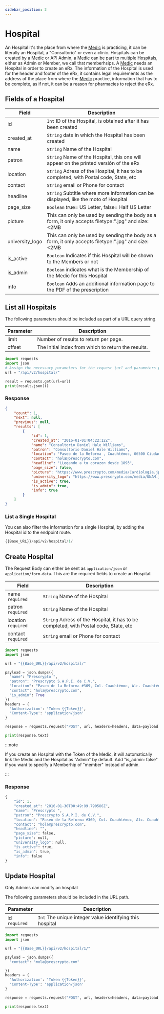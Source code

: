 ```yaml
---
sidebar_position: 2
---
```


# Hospital
An Hospital it's the place from where the [Medic](medic.md) is practicing, it can be literally an Hospital, a "Consultorio" or even a clinic.
Hospitals can be created by a [Medic](medic.md)  or API Admin, a [Medic](medic.md)  can be part to multiple Hospitals, either as Admin or Member, we call that memberhsips.
A [Medic](medic.md)  needs an Hospital in order to create an eRx.
The information of the Hospital is used for the header and footer of the eRx, it contains legal requirements as the address of the place from where the [Medic](medic.md)  practice, information that has to be complete, as if not, it can be a reason for pharmacies to reject the eRx.


## Fields of a Hospital
|Field|Description|
|--|--|
|id|`Int` ID of the Hospital, is obtained after it has been created|
|created_at|`String` date in which the Hospital has been created|
|name|`String` Name of the Hospital|
|patron|`String` Name of the Hospital, this one will appear on the printed versión of the eRx|
|location|`String` Adress of the Hospital, it has to be completed, with Postal code, State, etc|
|contact|`String` email or Phone for contact|
|headline|`String` Subtitle where more information can be displayed, like the moto of Hospital|
|page_size|`Boolean` true= US Letter, false= Half US Letter|
|picture|This can only be used by sending the body as a form, it only accepts filetype:".jpg" and size:<2MB|
|university_logo|This can only be used by sending the body as a form, it only accepts filetype:".jpg" and size:<2MB|
|is_active|`Boolean` Indicates if this Hospital will be shown to the Members or not|
|is_admin|`Boolean` indicates what is the Membership of the Medic for this Hospital|
|info|`Boolean` Adds an additional information page to the PDF of the prescription|

## List all Hospitals
The following parameters should be included as part of a URL query string.

|Parameter|	Description|
|--|--|
|limit|	Number of results to return per page.|
|offset| The initial index from which to return the results.|

```python title="GET /api/v2/hospital"
import requests
import json
# Assign the necessary parameters for the request (url and parameters payload)
url = "/api/v2/hospital/"

result = requests.get(url=url)
print(result.json())
```

### Response
```json title="[StatusCode: 200] Success here are all your Hospitals created"
{   
    "count": 1,
    "next": null,
    "previous": null,
    "results": [
        {
            "id": 1,
            "created_at": "2016-01-01T04:22:12Z",
            "name": "Consultorio Daniel Hale Williams",
            "patron": "Consultorio Daniel Hale Williams",
            "location": "Paseo de la Reforma , Cuauhtémoc, 06500 Ciudad de México",
            "contact": "hola@prescrypto.com",
            "headline": "LLegando a tu corazon desde 1893",
            "page_size": false,
            "picture": "https://www.prescrypto.com/media/Cardiologia.jpg",
            "university_logo": "https://www.prescrypto.com/media/UNAM.jpg",
            "is_active": true,
            "is_admin": true,
            "info": true
        }
    ]    
}
```

### List a Single Hospital
You can also filter the information for a single Hospital, by adding the Hospital id to the endpoint route.

```python title="GET /api/v2/hospital/{{Hospital_ID}}"
{{Base_URL}}/api/v2/hospital/1/
```

## Create Hospital
The Request Body can either be sent as `application/json` or `application/form-data`. 
This are the required fields to create an Hospital.

|Field|Description|
|--|--|
|name `required`|`String` Name of the Hospital|
|patron `required`|`String` Name of the Hospital|
|location `required`|`String` Adress of the Hospital, it has to be completed, with Postal code, State, etc|
|contact `required`|`String` email or Phone for contact|

```python title="POST /api/v2/hospital/"
import requests
import json

url = "{{Base_URL}}/api/v2/hospital/"

payload = json.dumps({
  "name": "Prescrypto ",
  "patron": "Prescrypto S.A.P.I. de C.V.",
  "location": "Paseo de la Reforma #369, Col. Cuauhtémoc, Alc. Cuauhtémoc ,C.P. 06500, Ciudad de México",
  "contact": "hola@prescrypto.com",
  "is_admin": True
})
headers = {
  'Authorization': 'Token {{Token}}',
  'Content-Type': 'application/json'
}

response = requests.request("POST", url, headers=headers, data=payload)

print(response.text)

```
:::note

If you create an Hospital with the Token of the Medic, it will  automatically link the Medic and the Hospital as "Admin" by default. 
Add "is_admin: false" if you want to specify a Memberhip of "member" instead of admin.

:::


### Response

```python title="[StatusCode: 201] Success the Hospital has been created"
{
    "id": 1,
    "created_at": "2016-01-30T00:49:09.790586Z",
    "name": "Prescrypto ",
    "patron": "Prescrypto S.A.P.I. de C.V.",
    "location": "Paseo de la Reforma #369, Col. Cuauhtémoc, Alc. Cuauhtémoc ,C.P. 06500, Ciudad de México",
    "contact": "hola@prescrypto.com",
    "headline": "",
    "page_size": false,
    "picture": null,
    "university_logo": null,
    "is_active": true,
    "is_admin": true,
    "info": false
}
```

## Update Hospital
Only Admins can modify an hospital

The following parameters should be included in the URL path.

|Parameter|	Description|
|--|--|
|id `required`|	`Int` The unique integer value identifying this hospital|

```python title="PATCH /api/v2/hospital/{{id}}"
import requests
import json

url = "{{Base_URL}}/api/v2/hospital/1/"

payload = json.dumps({
  "contact": "mola@prescrypto.com"

})
headers = {
  'Authorization': 'Token {{Token}}',
  'Content-Type': 'application/json'
}

response = requests.request("POST", url, headers=headers, data=payload)

print(response.text)
```
